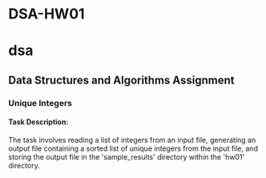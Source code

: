 # DSA-HW01
# dsa
## Data Structures and Algorithms Assignment 
### Unique Integers

#### Task Description:

The task involves reading a list of integers from an input file, generating an output file containing a sorted list of unique integers from the input file, and storing the output file in the 'sample_results' directory within the 'hw01' directory.
